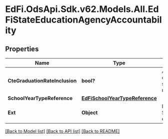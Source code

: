 # EdFi.OdsApi.Sdk.v62.Models.All.EdFiStateEducationAgencyAccountability

## Properties

Name | Type | Description | Notes
------------ | ------------- | ------------- | -------------
**CteGraduationRateInclusion** | **bool?** | An indication of whether CTE concentrators are included in the state&#39;s computation of its graduation rate. | [optional] 
**SchoolYearTypeReference** | [**EdFiSchoolYearTypeReference**](EdFiSchoolYearTypeReference.md) |  | 
**Ext** | **Object** | Extensions to the StateEducationAgencyAccountability entity. | [optional] 

[[Back to Model list]](../README.md#documentation-for-models) [[Back to API list]](../README.md#documentation-for-api-endpoints) [[Back to README]](../README.md)

